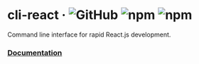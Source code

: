# cli-react &middot; ![GitHub](https://img.shields.io/github/license/ongw20/cli-react.svg) ![npm](https://img.shields.io/npm/v/cli-react-app.svg?label=cli-react-app) ![npm](https://img.shields.io/npm/v/cli-react-service.svg?label=cli-react-service)
Command line interface for rapid React.js development.

### [Documentation](https://github.com/ongw20/cli-react/tree/master/packages/cli-react-app#readme)
